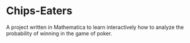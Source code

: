 # Chips-Eaters
A project written in Mathematica to learn interactively how to analyze the probability of winning in the game of poker.
